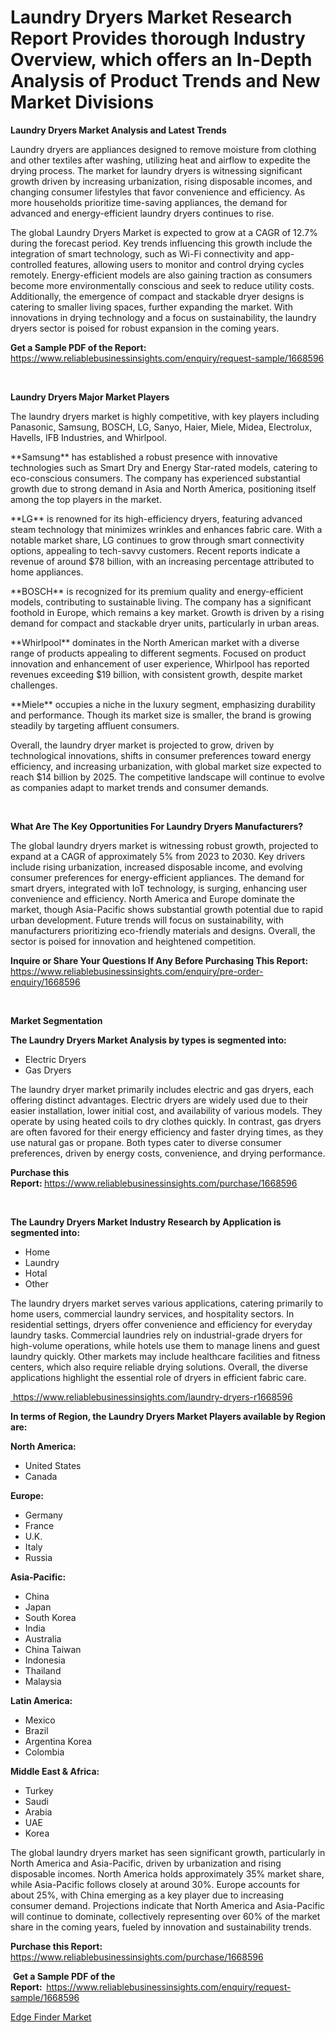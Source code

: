 <p><h1>Laundry Dryers Market Research Report Provides thorough Industry Overview, which offers an In-Depth Analysis of Product Trends and New Market Divisions</h1></p><p><strong>Laundry Dryers Market Analysis and Latest Trends</strong></p>
<p><p>Laundry dryers are appliances designed to remove moisture from clothing and other textiles after washing, utilizing heat and airflow to expedite the drying process. The market for laundry dryers is witnessing significant growth driven by increasing urbanization, rising disposable incomes, and changing consumer lifestyles that favor convenience and efficiency. As more households prioritize time-saving appliances, the demand for advanced and energy-efficient laundry dryers continues to rise.</p><p>The global Laundry Dryers Market is expected to grow at a CAGR of 12.7% during the forecast period. Key trends influencing this growth include the integration of smart technology, such as Wi-Fi connectivity and app-controlled features, allowing users to monitor and control drying cycles remotely. Energy-efficient models are also gaining traction as consumers become more environmentally conscious and seek to reduce utility costs. Additionally, the emergence of compact and stackable dryer designs is catering to smaller living spaces, further expanding the market. With innovations in drying technology and a focus on sustainability, the laundry dryers sector is poised for robust expansion in the coming years.</p></p>
<p><strong>Get a Sample PDF of the Report:&nbsp;</strong> <a href="https://www.reliablebusinessinsights.com/enquiry/request-sample/1668596?utm_campaign=2445&utm_medium=2&utm_source=Github&utm_content=ia&utm_term=18022025&utm_id=laundry-dryers">https://www.reliablebusinessinsights.com/enquiry/request-sample/1668596</a></p>
<p>&nbsp;</p>
<p><strong>Laundry Dryers Major Market Players</strong></p>
<p><p>The laundry dryers market is highly competitive, with key players including Panasonic, Samsung, BOSCH, LG, Sanyo, Haier, Miele, Midea, Electrolux, Havells, IFB Industries, and Whirlpool. </p><p>**Samsung** has established a robust presence with innovative technologies such as Smart Dry and Energy Star-rated models, catering to eco-conscious consumers. The company has experienced substantial growth due to strong demand in Asia and North America, positioning itself among the top players in the market. </p><p>**LG** is renowned for its high-efficiency dryers, featuring advanced steam technology that minimizes wrinkles and enhances fabric care. With a notable market share, LG continues to grow through smart connectivity options, appealing to tech-savvy customers. Recent reports indicate a revenue of around $78 billion, with an increasing percentage attributed to home appliances.</p><p>**BOSCH** is recognized for its premium quality and energy-efficient models, contributing to sustainable living. The company has a significant foothold in Europe, which remains a key market. Growth is driven by a rising demand for compact and stackable dryer units, particularly in urban areas.</p><p>**Whirlpool** dominates in the North American market with a diverse range of products appealing to different segments. Focused on product innovation and enhancement of user experience, Whirlpool has reported revenues exceeding $19 billion, with consistent growth, despite market challenges.</p><p>**Miele** occupies a niche in the luxury segment, emphasizing durability and performance. Though its market size is smaller, the brand is growing steadily by targeting affluent consumers.</p><p>Overall, the laundry dryer market is projected to grow, driven by technological innovations, shifts in consumer preferences toward energy efficiency, and increasing urbanization, with global market size expected to reach $14 billion by 2025. The competitive landscape will continue to evolve as companies adapt to market trends and consumer demands.</p></p>
<p>&nbsp;</p>
<p><strong>What Are The Key Opportunities For Laundry Dryers Manufacturers?</strong></p>
<p><p>The global laundry dryers market is witnessing robust growth, projected to expand at a CAGR of approximately 5% from 2023 to 2030. Key drivers include rising urbanization, increased disposable income, and evolving consumer preferences for energy-efficient appliances. The demand for smart dryers, integrated with IoT technology, is surging, enhancing user convenience and efficiency. North America and Europe dominate the market, though Asia-Pacific shows substantial growth potential due to rapid urban development. Future trends will focus on sustainability, with manufacturers prioritizing eco-friendly materials and designs. Overall, the sector is poised for innovation and heightened competition.</p></p>
<p><strong>Inquire or Share Your Questions If Any Before Purchasing This Report:</strong> <a href="https://www.reliablebusinessinsights.com/enquiry/pre-order-enquiry/1668596?utm_campaign=2445&utm_medium=2&utm_source=Github&utm_content=ia&utm_term=18022025&utm_id=laundry-dryers">https://www.reliablebusinessinsights.com/enquiry/pre-order-enquiry/1668596</a></p>
<p>&nbsp;</p>
<p><strong>Market Segmentation</strong></p>
<p><strong>The Laundry Dryers Market Analysis by types is segmented into:</strong></p>
<p><ul><li>Electric Dryers</li><li>Gas Dryers</li></ul></p>
<p><p>The laundry dryer market primarily includes electric and gas dryers, each offering distinct advantages. Electric dryers are widely used due to their easier installation, lower initial cost, and availability of various models. They operate by using heated coils to dry clothes quickly. In contrast, gas dryers are often favored for their energy efficiency and faster drying times, as they use natural gas or propane. Both types cater to diverse consumer preferences, driven by energy costs, convenience, and drying performance.</p></p>
<p><strong>Purchase this Report:&nbsp;</strong><a href="https://www.reliablebusinessinsights.com/purchase/1668596?utm_campaign=2445&utm_medium=2&utm_source=Github&utm_content=ia&utm_term=18022025&utm_id=laundry-dryers">https://www.reliablebusinessinsights.com/purchase/1668596</a></p>
<p>&nbsp;</p>
<p><strong>The Laundry Dryers Market Industry Research by Application is segmented into:</strong></p>
<p><ul><li>Home</li><li>Laundry</li><li>Hotal</li><li>Other</li></ul></p>
<p><p>The laundry dryers market serves various applications, catering primarily to home users, commercial laundry services, and hospitality sectors. In residential settings, dryers offer convenience and efficiency for everyday laundry tasks. Commercial laundries rely on industrial-grade dryers for high-volume operations, while hotels use them to manage linens and guest laundry quickly. Other markets may include healthcare facilities and fitness centers, which also require reliable drying solutions. Overall, the diverse applications highlight the essential role of dryers in efficient fabric care.</p></p>
<p><a href="https://www.reliablebusinessinsights.com/laundry-dryers-r1668596?utm_campaign=2445&utm_medium=2&utm_source=Github&utm_content=ia&utm_term=18022025&utm_id=laundry-dryers">&nbsp;https://www.reliablebusinessinsights.com/laundry-dryers-r1668596</a></p>
<p><strong>In terms of Region, the Laundry Dryers Market Players available by Region are:</strong></p>
<p>
    <p> <strong> North America: </strong>
        <ul>
            <li>United States</li>
            <li>Canada</li>
        </ul>
        </p> 
    <p> <strong> Europe: </strong>
        <ul>
            <li>Germany</li>
            <li>France</li>
            <li>U.K.</li>
            <li>Italy</li>
            <li>Russia</li>
        </ul>
        </p> 
    <p> <strong> Asia-Pacific: </strong>
        <ul>
            <li>China</li>
            <li>Japan</li>
            <li>South Korea</li>
            <li>India</li>
            <li>Australia</li>
            <li>China Taiwan</li>
            <li>Indonesia</li>
            <li>Thailand</li>
            <li>Malaysia</li>
        </ul>
        </p> 
    <p> <strong> Latin America: </strong>
        <ul>
            <li>Mexico</li>
            <li>Brazil</li>
            <li>Argentina Korea</li>
            <li>Colombia</li>
        </ul>
        </p> 
    <p> <strong> Middle East & Africa: </strong>
        <ul>
            <li>Turkey</li>
            <li>Saudi</li>
            <li>Arabia</li>
            <li>UAE</li>
            <li>Korea</li>
        </ul>
    </p>
    </p>
<p><p>The global laundry dryers market has seen significant growth, particularly in North America and Asia-Pacific, driven by urbanization and rising disposable incomes. North America holds approximately 35% market share, while Asia-Pacific follows closely at around 30%. Europe accounts for about 25%, with China emerging as a key player due to increasing consumer demand. Projections indicate that North America and Asia-Pacific will continue to dominate, collectively representing over 60% of the market share in the coming years, fueled by innovation and sustainability trends.</p></p>
<p><strong>Purchase this Report: </strong><a href="https://www.reliablebusinessinsights.com/purchase/1668596?utm_campaign=2445&utm_medium=2&utm_source=Github&utm_content=ia&utm_term=18022025&utm_id=laundry-dryers">https://www.reliablebusinessinsights.com/purchase/1668596</a></p>
<p>&nbsp;<strong>Get a Sample PDF of the Report:&nbsp;&nbsp;</strong><a href="https://www.reliablebusinessinsights.com/enquiry/request-sample/1668596?utm_campaign=2445&utm_medium=2&utm_source=Github&utm_content=ia&utm_term=18022025&utm_id=laundry-dryers">https://www.reliablebusinessinsights.com/enquiry/request-sample/1668596</a></p>
<p><strong></strong></p>
<p><p><a href="https://github.com/barnickclara79/Market-Research-Report-List-1/blob/main/edge-finder-market.md?utm_campaign=2445&utm_medium=2&utm_source=Github&utm_content=ia&utm_term=18022025&utm_id=laundry-dryers">Edge Finder Market</a></p></p>